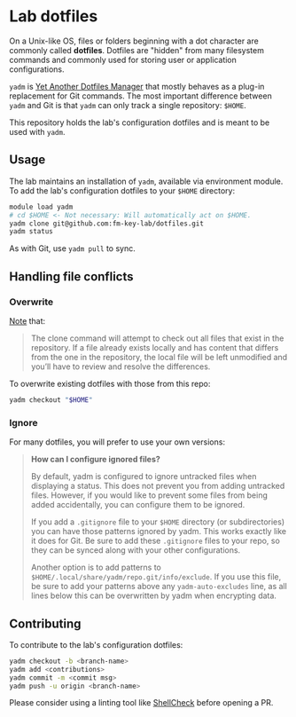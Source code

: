 # Lab dotfiles

On a Unix-like OS, files or folders beginning with a dot character are commonly called **dotfiles**. Dotfiles are "hidden" from many filesystem commands and commonly used for storing user or application configurations.

`yadm` is [Yet Another Dotfiles Manager](https://yadm.io) that mostly behaves as a plug-in replacement for Git commands. The most important difference between `yadm` and Git is that `yadm` can only track a single repository: `$HOME`.

This repository holds the lab's configuration dotfiles and is meant to be used with `yadm`.

## Usage

The lab maintains an installation of `yadm`, available via environment module. To add the lab's configuration dotfiles to your `$HOME` directory:

```bash
module load yadm
# cd $HOME <- Not necessary: Will automatically act on $HOME.
yadm clone git@github.com:fm-key-lab/dotfiles.git
yadm status
```

As with Git, use `yadm pull` to sync.

## Handling file conflicts

### Overwrite

[Note](https://yadm.io/docs/getting_started) that:

> The clone command will attempt to check out all files that exist in the repository. If a file already exists locally and has content that differs from the one in the repository, the local file will be left unmodified and you’ll have to review and resolve the differences.

To overwrite existing dotfiles with those from this repo:

```bash
yadm checkout "$HOME"
```

### Ignore

For many dotfiles, you will prefer to use your own versions:

> **How can I configure ignored files?**
> 
> By default, yadm is configured to ignore untracked files when displaying a status. This does not prevent you from adding untracked files. However, if you would like to prevent some files from being added accidentally, you can configure them to be ignored.
> 
> If you add a `.gitignore` file to your `$HOME` directory (or subdirectories) you can have those patterns ignored by yadm. This works exactly like it does for Git. Be sure to add these `.gitignore` files to your repo, so they can be synced along with your other configurations.
> 
> Another option is to add patterns to `$HOME/.local/share/yadm/repo.git/info/exclude`. If you use this file, be sure to add your patterns above any `yadm-auto-excludes` line, as all lines below this can be overwritten by yadm when encrypting data.

## Contributing

To contribute to the lab's configuration dotfiles:

```bash
yadm checkout -b <branch-name>
yadm add <contributions>
yadm commit -m <commit msg>
yadm push -u origin <branch-name>
```

Please consider using a linting tool like [ShellCheck](https://www.shellcheck.net) before opening a PR.

